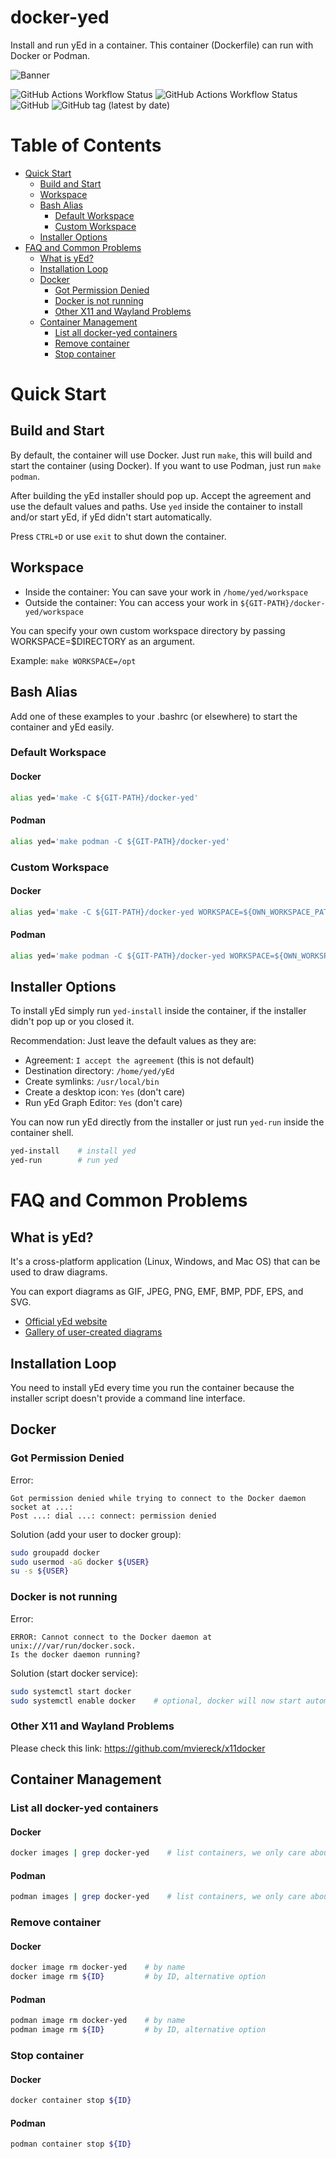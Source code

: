 # docker-yed

Install and run yEd in a container. This container (Dockerfile) can run with Docker or Podman.

![Banner](res/banner.svg)

![GitHub Actions Workflow Status](https://img.shields.io/github/actions/workflow/status/alexazon/docker-yed/docker-build.yml?label=build%20(docker))
![GitHub Actions Workflow Status](https://img.shields.io/github/actions/workflow/status/alexazon/docker-yed/podman-build.yml?label=build%20(podman))
![GitHub](https://img.shields.io/github/license/alexazon/docker-yed)
![GitHub tag (latest by date)](https://img.shields.io/github/v/tag/alexazon/docker-yed)

# Table of Contents

- [Quick Start](#quick-start)
  * [Build and Start](#build-and-start)
  * [Workspace](#workspace)
  * [Bash Alias](#bash-alias)
    + [Default Workspace](#default-workspace)
    + [Custom Workspace](#custom-workspace)
  * [Installer Options](#installer-options)
- [FAQ and Common Problems](#faq-and-common-problems)
  * [What is yEd?](#what-is-yed)
  * [Installation Loop](#installation-loop)
  * [Docker](#docker)
    + [Got Permission Denied](#got-permission-denied)
    + [Docker is not running](#docker-is-not-running)
    + [Other X11 and Wayland Problems](#other-x11-and-wayland-problems)
  * [Container Management](#container-management)
    + [List all docker-yed containers](#list-all-docker-yed-containers)
    + [Remove container](#remove-container)
    + [Stop container](#stop-container)

# Quick Start

## Build and Start

By default, the container will use Docker. Just run `make`, this will build and start the container (using Docker). If you want to use Podman, just run `make podman`.

After building the yEd installer should pop up. Accept the agreement and use the default values and paths. Use `yed` inside the container to install and/or start yEd, if yEd didn't start automatically.

Press `CTRL+D` or use `exit` to shut down the container.

## Workspace

- Inside the container: You can save your work in `/home/yed/workspace`
- Outside the container: You can access your work in `${GIT-PATH}/docker-yed/workspace`

You can specify your own custom workspace directory by passing WORKSPACE=$DIRECTORY as an argument.

Example: `make WORKSPACE=/opt`

## Bash Alias

Add one of these examples to your .bashrc (or elsewhere) to start the container and yEd easily.

### Default Workspace

#### Docker

```bash
alias yed='make -C ${GIT-PATH}/docker-yed'
```

#### Podman

```bash
alias yed='make podman -C ${GIT-PATH}/docker-yed'
```

### Custom Workspace

#### Docker

```bash
alias yed='make -C ${GIT-PATH}/docker-yed WORKSPACE=${OWN_WORKSPACE_PATH}'
```

#### Podman

```bash
alias yed='make podman -C ${GIT-PATH}/docker-yed WORKSPACE=${OWN_WORKSPACE_PATH}'
```

## Installer Options

To install yEd simply run `yed-install` inside the container, if the installer didn't pop up or you closed it.

Recommendation: Just leave the default values as they are:

- Agreement: `I accept the agreement` (this is not default)
- Destination directory: `/home/yed/yEd`
- Create symlinks: `/usr/local/bin`
- Create a desktop icon: `Yes` (don't care)
- Run yEd Graph Editor: `Yes` (don't care)

You can now run yEd directly from the installer or just run `yed-run` inside the container shell.

```bash
yed-install    # install yed
yed-run        # run yed
```

# FAQ and Common Problems

## What is yEd?

It's a cross-platform application (Linux, Windows, and Mac OS) that can be used to draw diagrams.

You can export diagrams as GIF, JPEG, PNG, EMF, BMP, PDF, EPS, and SVG.

- [Official yEd website](https://www.yworks.com/products/yed)
- [Gallery of user-created diagrams](https://www.yworks.com/products/yed/gallery)

## Installation Loop

You need to install yEd every time you run the container because the installer script doesn't provide a command line interface.

## Docker

### Got Permission Denied

Error:

```
Got permission denied while trying to connect to the Docker daemon socket at ...:
Post ...: dial ...: connect: permission denied
```

Solution (add your user to docker group):

```bash
sudo groupadd docker
sudo usermod -aG docker ${USER}
su -s ${USER}
```

### Docker is not running

Error:

```
ERROR: Cannot connect to the Docker daemon at unix:///var/run/docker.sock.
Is the docker daemon running?
```

Solution (start docker service):

```bash
sudo systemctl start docker
sudo systemctl enable docker    # optional, docker will now start automatically
```

### Other X11 and Wayland Problems

Please check this link: https://github.com/mviereck/x11docker

## Container Management

### List all docker-yed containers

#### Docker

```bash
docker images | grep docker-yed    # list containers, we only care about docker-yed container(s)
```

#### Podman

```bash
podman images | grep docker-yed    # list containers, we only care about docker-yed container(s)
```

### Remove container

#### Docker

```bash
docker image rm docker-yed    # by name
docker image rm ${ID}         # by ID, alternative option
```

#### Podman

```bash
podman image rm docker-yed    # by name
podman image rm ${ID}         # by ID, alternative option
```

### Stop container

#### Docker

```bash
docker container stop ${ID}
```

#### Podman

```bash
podman container stop ${ID}
```
